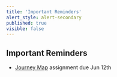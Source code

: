 ```yaml
---
title: 'Important Reminders'
alert_style: alert-secondary
published: true
visible: false
---
```


## Important Reminders
* [Journey Map](https://sso.canvaslms.com/courses/1413912/assignments/9519531) assignment due Jun 12th
